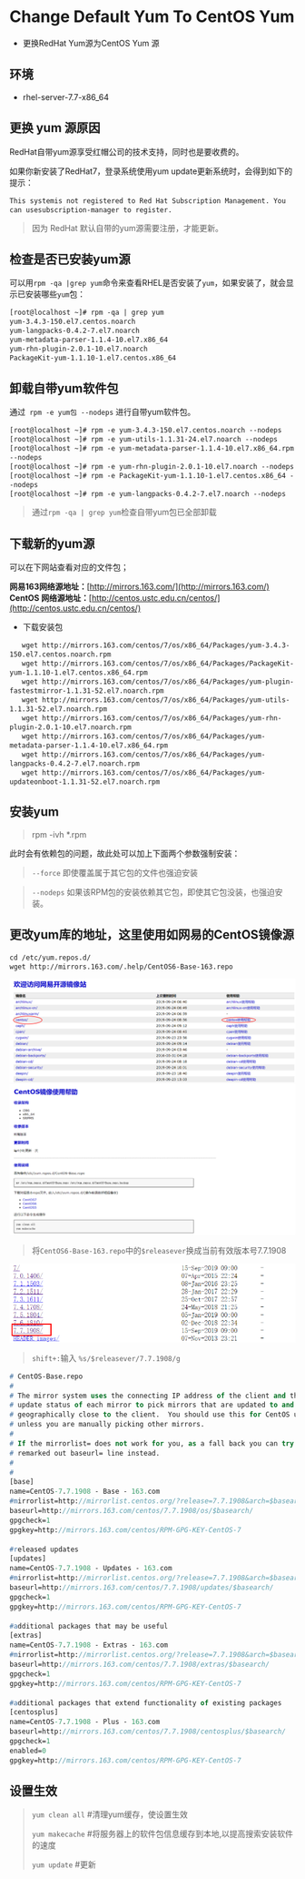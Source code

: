 # Change Default Yum To CentOS Yum

- 更换RedHat Yum源为CentOS Yum 源

## 环境

- rhel-server-7.7-x86_64

## 更换 yum 源原因

RedHat自带yum源享受红帽公司的技术支持，同时也是要收费的。

如果你新安装了RedHat7，登录系统使用yum update更新系统时，会得到如下的提示：

```lan
This systemis not registered to Red Hat Subscription Management. You can usesubscription-manager to register.
```

> 因为 RedHat 默认自带的yum源需要注册，才能更新。

## 检查是否已安装yum源

可以用`rpm -qa |grep yum`命令来查看RHEL是否安装了`yum`，如果安装了，就会显示已安装哪些`yum`包：

```shell
[root@localhost ~]# rpm -qa | grep yum
yum-3.4.3-150.el7.centos.noarch
yum-langpacks-0.4.2-7.el7.noarch
yum-metadata-parser-1.1.4-10.el7.x86_64
yum-rhn-plugin-2.0.1-10.el7.noarch
PackageKit-yum-1.1.10-1.el7.centos.x86_64
```

## 卸载自带yum软件包

通过` rpm -e yum包 --nodeps` 进行自带yum软件包。

```shell
[root@localhost ~]# rpm -e yum-3.4.3-150.el7.centos.noarch --nodeps
[root@localhost ~]# rpm -e yum-utils-1.1.31-24.el7.noarch --nodeps
[root@localhost ~]# rpm -e yum-metadata-parser-1.1.4-10.el7.x86_64.rpm --nodeps
[root@localhost ~]# rpm -e yum-rhn-plugin-2.0.1-10.el7.noarch --nodeps
[root@localhost ~]# rpm -e PackageKit-yum-1.1.10-1.el7.centos.x86_64 --nodeps
[root@localhost ~]# rpm -e yum-langpacks-0.4.2-7.el7.noarch --nodeps
```

> 通过`rpm -qa | grep yum`检查自带yum包已全部卸载

## 下载新的yum源

可以在下网站查看对应的文件包；

**网易163网络源地址：**[http://mirrors.163.com/](http://mirrors.163.com/)
**CentOS 网络源地址：**[http://centos.ustc.edu.cn/centos/](http://centos.ustc.edu.cn/centos/)

- 下载安装包

```shell
   wget http://mirrors.163.com/centos/7/os/x86_64/Packages/yum-3.4.3-150.el7.centos.noarch.rpm
   wget http://mirrors.163.com/centos/7/os/x86_64/Packages/PackageKit-yum-1.1.10-1.el7.centos.x86_64.rpm
   wget http://mirrors.163.com/centos/7/os/x86_64/Packages/yum-plugin-fastestmirror-1.1.31-52.el7.noarch.rpm
   wget http://mirrors.163.com/centos/7/os/x86_64/Packages/yum-utils-1.1.31-52.el7.noarch.rpm
   wget http://mirrors.163.com/centos/7/os/x86_64/Packages/yum-rhn-plugin-2.0.1-10.el7.noarch.rpm
   wget http://mirrors.163.com/centos/7/os/x86_64/Packages/yum-metadata-parser-1.1.4-10.el7.x86_64.rpm
   wget http://mirrors.163.com/centos/7/os/x86_64/Packages/yum-langpacks-0.4.2-7.el7.noarch.rpm
   wget http://mirrors.163.com/centos/7/os/x86_64/Packages/yum-updateonboot-1.1.31-52.el7.noarch.rpm
```

## 安装yum

> rpm -ivh *.rpm

此时会有依赖包的问题，故此处可以加上下面两个参数强制安装：

> `--force` 即使覆盖属于其它包的文件也强迫安装

> `--nodeps` 如果该RPM包的安装依赖其它包，即使其它包没装，也强迫安装。

## 更改yum库的地址，这里使用如网易的CentOS镜像源

```shell
cd /etc/yum.repos.d/
wget http://mirrors.163.com/.help/CentOS6-Base-163.repo
```

![images/help01.png](images/help01.png)
![images/help02.png](images/help02.png)

> 将`CentOS6-Base-163.repo`中的`$releasever`换成当前有效版本号7.7.1908

![images/yum-version.png](images/yum-version.png)

> `shift+:`输入 `%s/$releasever/7.7.1908/g`

```p
# CentOS-Base.repo
#
# The mirror system uses the connecting IP address of the client and the
# update status of each mirror to pick mirrors that are updated to and
# geographically close to the client.  You should use this for CentOS updates
# unless you are manually picking other mirrors.
#
# If the mirrorlist= does not work for you, as a fall back you can try the 
# remarked out baseurl= line instead.
#
#
[base]
name=CentOS-7.7.1908 - Base - 163.com
#mirrorlist=http://mirrorlist.centos.org/?release=7.7.1908&arch=$basearch&repo=os
baseurl=http://mirrors.163.com/centos/7.7.1908/os/$basearch/
gpgcheck=1
gpgkey=http://mirrors.163.com/centos/RPM-GPG-KEY-CentOS-7

#released updates
[updates]
name=CentOS-7.7.1908 - Updates - 163.com
#mirrorlist=http://mirrorlist.centos.org/?release=7.7.1908&arch=$basearch&repo=updates
baseurl=http://mirrors.163.com/centos/7.7.1908/updates/$basearch/
gpgcheck=1
gpgkey=http://mirrors.163.com/centos/RPM-GPG-KEY-CentOS-7

#additional packages that may be useful
[extras]
name=CentOS-7.7.1908 - Extras - 163.com
#mirrorlist=http://mirrorlist.centos.org/?release=7.7.1908&arch=$basearch&repo=extras
baseurl=http://mirrors.163.com/centos/7.7.1908/extras/$basearch/
gpgcheck=1
gpgkey=http://mirrors.163.com/centos/RPM-GPG-KEY-CentOS-7

#additional packages that extend functionality of existing packages
[centosplus]
name=CentOS-7.7.1908 - Plus - 163.com
baseurl=http://mirrors.163.com/centos/7.7.1908/centosplus/$basearch/
gpgcheck=1
enabled=0
gpgkey=http://mirrors.163.com/centos/RPM-GPG-KEY-CentOS-7
```


## 设置生效

> `yum clean all` #清理yum缓存，使设置生效
> 
> `yum makecache` #将服务器上的软件包信息缓存到本地,以提高搜索安装软件的速度
> 
> `yum update` #更新

